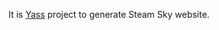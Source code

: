It is [Yass](https://yet-another-static-site-generator.github.io/)
project to generate Steam Sky website.
